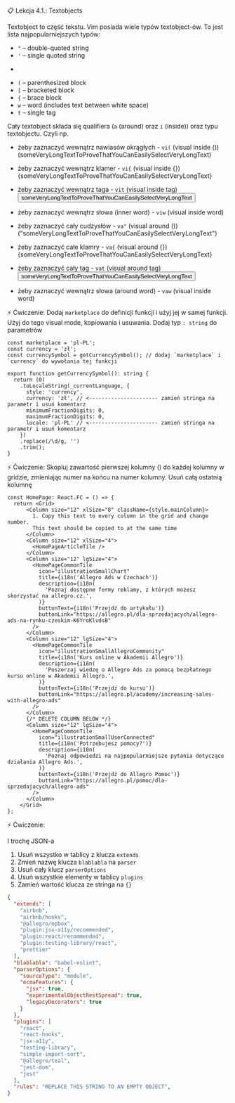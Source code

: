 📋 Lekcja 4.1.: Textobjects

Textobject to część tekstu.
Vim posiada wiele typów textobject-ów. To jest lista najpopularniejszych typów:
- `"` – double-quoted string
- `'` – single quoted string
- ``` – back quoted string
- `(` – parenthesized block
- `[` – bracketed block
- `{` – brace block
- `w` – word (includes text between white space)
- `t` – single tag

Cały textobject składa się qualifiera (`a` (around) oraz `i` (inside)) oraz typu textobjectu.
Czyli np. 
- żeby zaznaczyć wewnątrz nawiasów okrągłych - `vi(` (visual inside ()) (someVeryLongTextToProveThatYouCanEasilySelectVeryLongText)
- żeby zaznaczyć wewnątrz klamer - `vi{` (visual inside {}) {someVeryLongTextToProveThatYouCanEasilySelectVeryLongText}
- żeby zaznaczyć wewnątrz taga - `vit` (visual inside tag) <button>someVeryLongTextToProveThatYouCanEasilySelectVeryLongText</button>
- żeby zaznaczyć wewnątrz słowa (inner word) - `viw` (visual inside word)

- żeby zaznaczyć cały cudzysłów - `va"` (visual around ()) ("someVeryLongTextToProveThatYouCanEasilySelectVeryLongText")
- żeby zaznaczyć całe klamry - `va{` (visual around {}) {someVeryLongTextToProveThatYouCanEasilySelectVeryLongText}
- żeby zaznaczyć cały tag - `vat` (visual around tag) <button>someVeryLongTextToProveThatYouCanEasilySelectVeryLongText</button>
- żeby zaznaczyć wewnątrz słowa (around word) - `vaw` (visual inside word)

⚡️ Ćwiczenie:
Dodaj `marketplace` do definicji funkcji i użyj jej w samej funkcji.
Użyj do tego visual mode, kopiowania i usuwania. Dodaj typ `: string`
do parametrów

```tsx
const marketplace = 'pl-PL';
const currency = 'zł';
const currencySymbol = getCurrencySymbol(); // dodaj `marketplace` i `currency` do wywołania tej funkcji

export function getCurrencySymbol(): string {
  return (0)
    .toLocaleString(_currentLanguage, {
      style: 'currency',
      currency: 'zł', // <---------------------- zamień stringa na parametr i usuń komentarz
      minimumFractionDigits: 0,
      maximumFractionDigits: 0,
      locale: 'pl-PL' // <---------------------- zamień stringa na parametr i usuń komentarz
    })
    .replace(/\d/g, '')
    .trim();
}
```

⚡️ Ćwiczenie:
Skopiuj zawartość pierwszej kolumny (<Column />) do każdej kolumny w gridzie, zmieniając numer na końcu
na numer kolumny.
Usuń całą ostatnią kolumnę

```tsx
const HomePage: React.FC = () => {
  return <Grid>
      <Column size="12" xlSize="8" className={style.mainColumn}>
        1. Copy this text to every column in the grid and change number.
        This text should be copied to at the same time
      </Column>
      <Column size="12" xlSize="4">
        <HomePageArticleTile />
      </Column>
      <Column size="12" lgSize="4">
        <HomePageCommonTile
          icon="illustrationSmallChart"
          title={i18n('Allegro Ads w Czechach')}
          description={i18n(
            'Poznaj dostępne formy reklamy, z których możesz skorzystać na allegro.cz.',
          )}
          buttonText={i18n('Przejdź do artykułu')}
          buttonLink="https://allegro.pl/dla-sprzedajacych/allegro-ads-na-rynku-czeskim-K6YroKlvdsB"
        />
      </Column>
      <Column size="12" lgSize="4">
        <HomePageCommonTile
          icon="illustrationSmallAllegroCommunity"
          title={i18n('Kurs online w Akademii Allegro')}
          description={i18n(
            'Poszerzaj wiedzę o Allegro Ads za pomocą bezpłatnego kursu online w Akademii Allegro.',
          )}
          buttonText={i18n('Przejdź do kursu')}
          buttonLink="https://allegro.pl/academy/increasing-sales-with-allegro-ads"
        />
      </Column>
      {/* DELETE COLUMN BELOW */}
      <Column size="12" lgSize="4">
        <HomePageCommonTile
          icon="illustrationSmallUserConnected"
          title={i18n('Potrzebujesz pomocy?')}
          description={i18n(
            'Poznaj odpowiedzi na najpopularniejsze pytania dotyczące działania Allegro Ads.',
          )}
          buttonText={i18n('Przejdź do Allegro Pomoc')}
          buttonLink="https://allegro.pl/pomoc/dla-sprzedajacych/allegro-ads"
        />
      </Column>
    </Grid>
};

```

⚡️ Ćwiczenie:

I trochę JSON-a

1. Usuń wszystko w tablicy z klucza `extends`
2. Zmień nazwę klucza `blablabla` na `parser`
3. Usuń cały klucz `parserOptions`
4. Usuń wszystkie elementy w tablicy `plugins`
5. Zamień wartość klucza ze stringa na `{}`
```json
{
  "extends": [
    "airbnb",
    "airbnb/hooks",
    "@allegro/opbox",
    "plugin:jsx-a11y/recommended",
    "plugin:react/recommended",
    "plugin:testing-library/react",
    "prettier"
  ],
  "blablabla": "babel-eslint",
  "parserOptions": {
    "sourceType": "module",
    "ecmaFeatures": {
      "jsx": true,
      "experimentalObjectRestSpread": true,
      "legacyDecorators": true
    }
  },
  "plugins": [
    "react",
    "react-hooks",
    "jsx-a11y",
    "testing-library",
    "simple-import-sort",
    "@allegro/teal",
    "jest-dom",
    "jest"
  ],
  "rules": "REPLACE THIS STRING TO AN EMPTY OBJECT",
}
```
